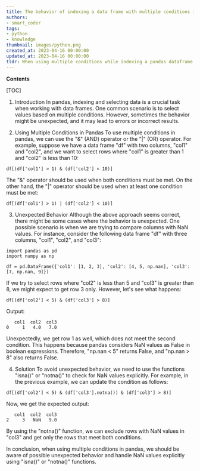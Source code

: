 ```yaml
---
title: The behavior of indexing a data frame with multiple conditions in pandas is not what was expected
authors:
- smart_coder
tags:
- python
- knowledge
thumbnail: images/python.png
created_at: 2023-04-16 00:00:00
updated_at: 2023-04-16 00:00:00
tldr: When using multiple conditions while indexing a pandas dataframe in Python, the ‘&’ operator should be used instead of the ‘and’ operator.
---
```


**Contents**

[TOC]

1. Introduction
In pandas, indexing and selecting data is a crucial task when working with data frames. One common scenario is to select values based on multiple conditions. However, sometimes the behavior might be unexpected, and it may lead to errors or incorrect results.

2. Using Multiple Conditions in Pandas
To use multiple conditions in pandas, we can use the "&" (AND) operator or the "|" (OR) operator. For example, suppose we have a data frame "df" with two columns, "col1" and "col2", and we want to select rows where "col1" is greater than 1 and "col2" is less than 10:

```
df[(df['col1'] > 1) & (df['col2'] < 10)]
```

The "&" operator should be used when both conditions must be met. On the other hand, the "|" operator should be used when at least one condition must be met:

```
df[(df['col1'] > 1) | (df['col2'] < 10)]
```

3. Unexpected Behavior
Although the above approach seems correct, there might be some cases where the behavior is unexpected. One possible scenario is when we are trying to compare columns with NaN values. For instance, consider the following data frame "df" with three columns, "col1", "col2", and "col3":

```
import pandas as pd
import numpy as np

df = pd.DataFrame({'col1': [1, 2, 3], 'col2': [4, 5, np.nan], 'col3': [7, np.nan, 9]})
```

If we try to select rows where "col2" is less than 5 and "col3" is greater than 8, we might expect to get row 3 only. However, let's see what happens:

```
df[(df['col2'] < 5) & (df['col3'] > 8)]
```

Output:

```
   col1  col2  col3
0     1   4.0   7.0
```

Unexpectedly, we get row 1 as well, which does not meet the second condition. This happens because pandas considers NaN values as False in boolean expressions. Therefore, "np.nan < 5" returns False, and "np.nan > 8" also returns False.

4. Solution
To avoid unexpected behavior, we need to use the functions "isna()" or "notna()" to check for NaN values explicitly. For example, in the previous example, we can update the condition as follows:

```
df[(df['col2'] < 5) & (df['col3'].notna()) & (df['col3'] > 8)]
```

Now, we get the expected output:

```
   col1  col2  col3
2     3   NaN   9.0
```

By using the "notna()" function, we can exclude rows with NaN values in "col3" and get only the rows that meet both conditions. 

In conclusion, when using multiple conditions in pandas, we should be aware of possible unexpected behavior and handle NaN values explicitly using "isna()" or "notna()" functions.
